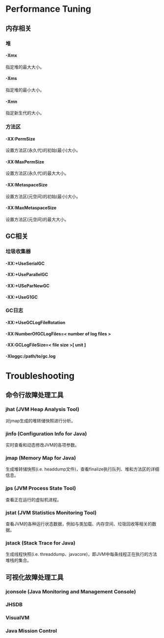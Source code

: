 # Performance Tuning

## 内存相关

### 堆

#### -Xmx

指定堆的最大大小。

#### -Xms

指定堆的最小大小。

#### -Xmn

指定新生代的大小。

<!--
-Xss

-XX:SurvivorRatio

-XX:MaxTenuringThreshold

-XX:NewSize

-XX:MaxNewSize

-XX:NewRatio
-->

### 方法区

#### -XX:PermSize

设置方法区(永久代)的初始(最小)大小。

#### -XX:MaxPermSize

设置方法区(永久代)的最大大小。

#### -XX:MetaspaceSize

设置方法区(元空间)的初始(最小)大小。

#### -XX:MaxMetaspaceSize

设置方法区(元空间)的最大大小。

## GC相关

### 垃圾收集器

#### -XX:+UseSerialGC

#### -XX:+UseParallelGC

#### -XX:+USeParNewGC

#### -XX:+UseG1GC

### GC日志

#### -XX:+UseGCLogFileRotation

#### -XX:NumberOfGCLogFiles=< number of log files >

#### -XX:GCLogFileSize=< file size >[ unit ]

#### -Xloggc:/path/to/gc.log

# Troubleshooting

## 命令行故障处理工具

### jhat (JVM Heap Analysis Tool)

对jmap生成的堆转储快照进行分析。

### jinfo (Configuration Info for Java)

实时查看和动态修改JVM的各项参数。

### jmap (Memory Map for Java)

生成堆转储快照(i.e. headdump文件)，查看finalize执行队列、堆和方法区的详细信息。

### jps (JVM Process State Tool)

查看正在运行的虚拟机进程。

### jstat (JVM Statistics Monitoring Tool)

查看JVM的各种运行状态数据，例如与类加载、内存空间、垃圾回收等相关的数据。

### jstack (Stack Trace for Java)

生成线程快照(i.e. threaddump、javacore)，即JVM中每条线程正在执行的方法堆栈的集合。

## 可视化故障处理工具

### jconsole (Java Monitoring and Management Console)

### JHSDB

### VisualVM

### Java Mission Control


